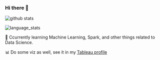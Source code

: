 ### Hi there 👋

![github stats](https://github-readme-stats-kappa-swart.vercel.app/api?username=amfakh&show_icons=true&theme=radical)

![language_stats](https://github-readme-stats-kappa-swart.vercel.app/api/top-langs/?username=amfakh&hide_langs_below=1&theme=radical)


<!--
**amfakh/amfakh** is a ✨ _special_ ✨ repository because its `README.md` (this file) appears on your GitHub profile.

Here are some ideas to get you started:

- 🔭 I’m currently working on ...
- 🌱 I’m currently learning ...
- 👯 I’m looking to collaborate on ...
- 🤔 I’m looking for help with ...
- 💬 Ask me about ...
- 📫 How to reach me: ...
- 😄 Pronouns: ...
- ⚡ Fun fact: ...
😄 A bachelor degree with interest in data.
-->


📖 Ccurrently learning Machine Learning, Spark, and other things related to Data Science.

📊 Do some viz as well, see it in my [Tableau profile](https://public.tableau.com/profile/amfakh)
